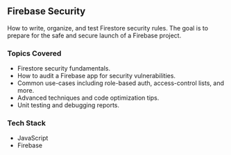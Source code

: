 ## Firebase Security

How to write, organize, and test Firestore security rules. The goal is to prepare for the safe and secure launch of a Firebase project.

### Topics Covered
- Firestore security fundamentals.
- How to audit a Firebase app for security vulnerabilities.
- Common use-cases including role-based auth, access-control lists, and more.
- Advanced techniques and code optimization tips.
- Unit testing and debugging reports.

### Tech Stack
- JavaScript
- Firebase